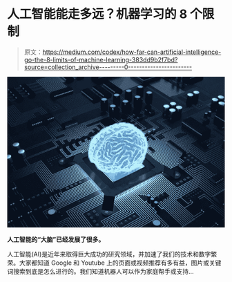 # 人工智能能走多远？机器学习的 8 个限制

> 原文：<https://medium.com/codex/how-far-can-artificial-intelligence-go-the-8-limits-of-machine-learning-383dd9b2f7bd?source=collection_archive---------0----------------------->

![](img/0bf79c0f5be35f6244136debfd6442fc.png)

**人工智能的“大脑”已经发展了很多。**

人工智能(AI)是近年来取得巨大成功的研究领域，并加速了我们的技术和数字繁荣。大家都知道 Google 和 Youtube 上的页面或视频推荐有多有益，图片或关键词搜索到底是怎么进行的。我们知道机器人可以作为家庭帮手或支持…